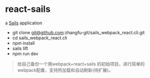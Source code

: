 # react-sails

a [Sails](http://sailsjs.org) application
* git clone git@github.com:zhangfu-git/sails_webpack_react.cli.git
* cd sails_webpack_react.cli
* npm install
* sails lift
* npm run dev

>给自己备份一个用webpack+react+sails 的初始项目，进行简单的webpack配置，支持热加载和自动刷新(待扩展)。

